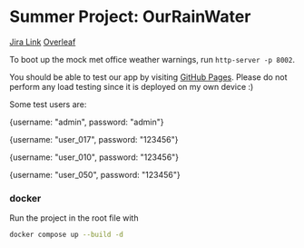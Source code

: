 # Summer Project: OurRainWater

[Jira Link](https://amateureconomist.atlassian.net/jira/software/projects/SPWATER/boards/37/backlog?atlOrigin=eyJpIjoiODM2NGQwNTQwNzQzNGQ4YmI4OTg4YmQ3MDdiYTE4YmIiLCJwIjoiaiJ9)
[Overleaf](https://www.overleaf.com/3683468853gzxngvxzczhh#0833f8)



To boot up the mock met office weather warnings, run `http-server -p 8002`.



You should be able to test our app by visiting [GitHub Pages](https://saquantum.github.io/summer_project/). Please do not perform any load testing since it is deployed on my own device :) 

Some test users are: 

{username: "admin", password: "admin"}

{username: "user_017", password: "123456"}

{username: "user_010", password: "123456"}

{username: "user_050", password: "123456"}

### docker

Run the project in the root file with

```sh
docker compose up --build -d
```

